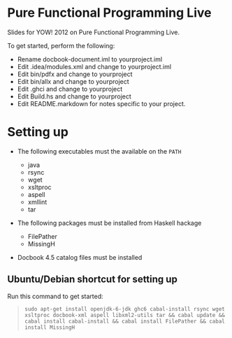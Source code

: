 Pure Functional Programming Live
================================

Slides for YOW! 2012 on Pure Functional Programming Live.

To get started, perform the following:

* Rename docbook-document.iml to yourproject.iml
* Edit .idea/modules.xml and change to yourproject.iml
* Edit bin/pdfx and change to yourproject
* Edit bin/allx and change to yourproject
* Edit .ghci and change to yourproject
* Edit Build.hs and change to yourproject
* Edit README.markdown for notes specific to your project.

Setting up
==========

* The following executables must the available on the `PATH`
  * java
  * rsync
  * wget 
  * xsltproc
  * aspell
  * xmllint
  * tar

* The following packages must be installed from Haskell hackage
  * FilePather
  * MissingH

* Docbook 4.5 catalog files must be installed

Ubuntu/Debian shortcut for setting up
-------------------------------------

Run this command to get started:
> `sudo apt-get install openjdk-6-jdk ghc6 cabal-install rsync wget xsltproc docbook-xml aspell libxml2-utils tar && cabal update && cabal install cabal-install && cabal install FilePather && cabal install MissingH`

